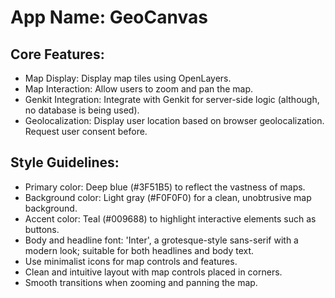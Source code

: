 # **App Name**: GeoCanvas

## Core Features:

- Map Display: Display map tiles using OpenLayers.
- Map Interaction: Allow users to zoom and pan the map.
- Genkit Integration: Integrate with Genkit for server-side logic (although, no database is being used).
- Geolocalization: Display user location based on browser geolocalization. Request user consent before.

## Style Guidelines:

- Primary color: Deep blue (#3F51B5) to reflect the vastness of maps.
- Background color: Light gray (#F0F0F0) for a clean, unobtrusive map background.
- Accent color: Teal (#009688) to highlight interactive elements such as buttons.
- Body and headline font: 'Inter', a grotesque-style sans-serif with a modern look; suitable for both headlines and body text.
- Use minimalist icons for map controls and features.
- Clean and intuitive layout with map controls placed in corners.
- Smooth transitions when zooming and panning the map.